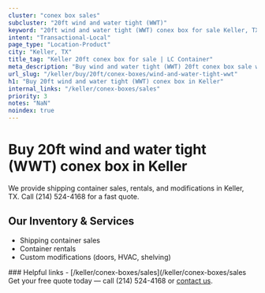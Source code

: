 ```yaml
---
cluster: "conex box sales"
subcluster: "20ft wind and water tight (WWT)"
keyword: "20ft wind and water tight (WWT) conex box for sale Keller, TX"
intent: "Transactional-Local"
page_type: "Location-Product"
city: "Keller, TX"
title_tag: "Keller 20ft conex box for sale | LC Container"
meta_description: "Buy wind and water tight (WWT) 20ft conex box sale with local delivery in Keller, TX. LC Container — local Since 2003. Request a fast quote today."
url_slug: "/keller/buy/20ft/conex-boxes/wind-and-water-tight-wwt"
h1: "Buy 20ft wind and water tight (WWT) conex box in Keller"
internal_links: "/keller/conex-boxes/sales"
priority: 3
notes: "NaN"
noindex: true
---
```


# Buy 20ft wind and water tight (WWT) conex box in Keller

We provide shipping container sales, rentals, and modifications in Keller, TX. Call (214) 524-4168 for a fast quote.

## Our Inventory & Services
- Shipping container sales
- Container rentals
- Custom modifications (doors, HVAC, shelving)

<div data-section="internal-links">
### Helpful links
- [/keller/conex-boxes/sales](/keller/conex-boxes/sales
</div>

<div data-section="cta">
Get your free quote today — call (214) 524-4168 or <a href="/contact">contact us</a>.
</div>

<script type="application/ld+json">{"@context":"https://schema.org","@type":"FAQPage","mainEntity":[{"@type":"Question","name":"How much does delivery cost in Keller, TX?","acceptedAnswer":{"@type":"Answer","text":"Delivery costs vary by distance and container size. Most deliveries in Keller, TX range from $150-$300. Call (214) 524-4168 for an exact quote based on your specific location."}},{"@type":"Question","name":"Do you offer financing or payment plans?","acceptedAnswer":{"@type":"Answer","text":"We accept major credit cards, checks, and can discuss commercial terms for bulk purchases. Call (214) 524-4168 to discuss options."}},{"@type":"Question","name":"Can you customize containers in Keller, TX?","acceptedAnswer":{"@type":"Answer","text":"Yes — we perform modifications like doors, HVAC, insulation, and shelving. Request a custom quote at (214) 524-4168 or via our contact form."}}]}</script>
